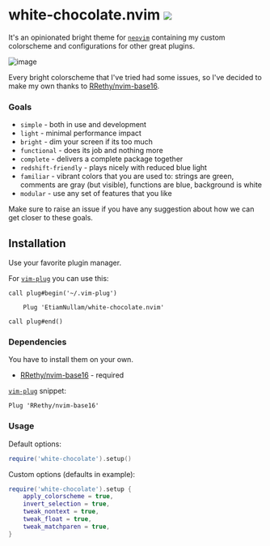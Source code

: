 <h1>
  white-chocolate.nvim
  <a href="https://github.com/EtiamNullam/white-chocolate.nvim/tags" alt="GitHub tag (latest SemVer)">
    <img src="https://img.shields.io/github/v/tag/EtiamNullam/white-chocolate.nvim" />
  </a>
</h2>

It's an opinionated bright theme for [`neovim`](https://neovim.io) containing my custom colorscheme and configurations for other great plugins.

![image](https://user-images.githubusercontent.com/10875340/172979919-9a9ad2fb-e0b7-45b5-ac5d-606a6f62219a.png)

Every bright colorscheme that I've tried had some issues, so I've decided to make my own thanks to [RRethy/nvim-base16](https://github.com/RRethy/nvim-base16).

### Goals

- `simple` - both in use and development
- `light` - minimal performance impact
- `bright` - dim your screen if its too much
- `functional` - does its job and nothing more
- `complete` - delivers a complete package together
- `redshift-friendly` - plays nicely with reduced blue light
- `familiar` - vibrant colors that you are used to: strings are green, comments are gray (but visible), functions are blue, background is white
- `modular` - use any set of features that you like

Make sure to raise an issue if you have any suggestion about how we can get closer to these goals. 

## Installation

Use your favorite plugin manager.

For [`vim-plug`](https://github.com/junegunn/vim-plug) you can use this:

```vim
call plug#begin('~/.vim-plug')

    Plug 'EtiamNullam/white-chocolate.nvim'

call plug#end()
```

### Dependencies

You have to install them on your own.

- [RRethy/nvim-base16](https://github.com/RRethy/nvim-base16) - required

[`vim-plug`](https://github.com/junegunn/vim-plug) snippet:

```vim
Plug 'RRethy/nvim-base16'
```

### Usage

Default options:

```lua
require('white-chocolate').setup()
```

Custom options (defaults in example):

```lua
require('white-chocolate').setup {
    apply_colorscheme = true,
    invert_selection = true,
    tweak_nontext = true,
    tweak_float = true,
    tweak_matchparen = true,
}
```

